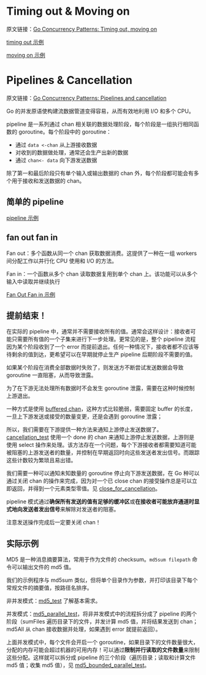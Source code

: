 # Timing out & Moving on

原文链接：[Go Concurrency Patterns: Timing out, moving on](https://go.dev/blog/concurrency-timeouts)

[timing out 示例](./examples/timing_out_test.go)

[moving on 示例](./examples/moving_on_test.go)

# Pipelines & Cancellation

原文链接：[Go Concurrency Patterns: Pipelines and cancellation](https://go.dev/blog/pipelines)

Go 的并发原语使构建流数据管道变得容易，从而有效地利用 I/O 和多个 CPU。

pipeline 是一系列通过 chan 相关联的数据处理阶段，每个阶段是一组执行相同函数的 goroutine。每个阶段中的 goroutine：

- 通过 `data <-chan` 从上游接收数据
- 对收到的数据做处理，通常还会生产出新的数据
- 通过 `chan<- data` 向下游发送数据

除了第一和最后阶段只有单个输入或输出数据的 chan 外，每个阶段都可能会有多个用于接收和发送数据的 chan。

## 简单的 pipeline

[pipeline 示例](./examples/squaring_numbers_test.go) 

## fan out fan in

Fan out：多个函数从同一个 chan 获取数据消费。这提供了一种在一组 workers 间分配工作以并行化 CPU 使用和 I/O 的方法。

Fan in：一个函数从多个 chan 读取数据复用到单个 chan 上。该功能可以从多个输入中读取并继续执行

[Fan Out Fan in 示例](./examples/fan_out_fan_in_test.go) 

## 提前结束！

在实际的 pipeline 中，通常并不需要接收所有的值。通常会这样设计：接收者可能只需要所有值的一个子集来进行下一步处理。更常见的是，整个 pipeline 流程因为某个阶段收到了一个 error
而提前退出。任何一种情况下，接收者都不应该等待剩余的值到达，更希望可以在早期就停止生产 pipeline 后期阶段不需要的值。

如果某个阶段在消费全部数据时失败了，则发送方不断尝试发送数据会导致 goroutine 一直阻塞，从而导致泄露。

为了在下游无法处理所有数据时不会发生 goroutine 泄露，需要在这种时候控制上游退出。

一种方式是使用 [buffered chan](./examples/buffered_chan_bad_test.go)，这种方式比较脆弱，需要固定 buffer 的长度，一旦上下游发送或接受的数量变更，还是会遇到 goroutine 泄露；

所以，我们需要在下游提供一种方法来通知上游停止发送数据了。[cancellation_test](./examples/cancellation_test.go) 使用一个 done 的 chan 来通知上游停止发送数据，上游则是使用 select 操作来处理。该方法存在一个问题，每个下游接收者都需要知道可能被阻塞的上游发送者的数量，并控制在早期返回时向这些发送者发出信号。而跟踪这些计数较为繁琐且易出错。

我们需要一种可以通知未知数量的 goroutine 停止向下游发送数据，在 Go 种可以通过关闭 chan 的操作来完成，因为对一个已 close chan 的接受操作总是可以立即返回，并得到一个元素类型零值。见 [close_for_cancellation](./examples/close_for_cancellation_test.go)。

pipeline 模式通过**确保所有发送的值有足够的缓冲区**或**在接收者可能放弃通道时显式地向发送者发出信号**来解除对发送者的阻塞。

注意发送操作完成后一定要关闭 chan！

## 实际示例

MD5 是一种消息摘要算法，常用于作为文件的 checksum。`md5sum filepath` 命令可以输出文件的 md5 值。

我们的示例程序与 md5sum 类似，但将单个目录作为参数，并打印该目录下每个常规文件的摘要值，按路径名排序。

非并发模式：[md5_test](./examples/md5_test.go) 了解基本需求。

并发模式：[md5_parallel_test](./examples/md5_parallel_test.go)，将非并发模式中的流程拆分成了 pipeline 的两个阶段（sumFiles 遍历目录下的文件，并发计算 md5 值，并将结果发送到 chan；md5All 从 chan 接收数据并处理，如果遇到 error 就提前返回）。

上面并发模式中，每个文件会开启一个 goroutine，如果目录下的文件数量很大，分配的内存可能会超过机器的可用内存！可以通过**限制并行读取的文件数量**来限制这些分配。这样就可以拆分成 pipeline 的三个阶段（遍历目录；读取和计算文件 md5 值；收集 md5 值），见 [md5_bounded_parallel_test](./examples/md5_bounded_parallel_test.go)。
